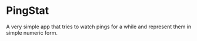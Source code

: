 PingStat
========

A very simple app that tries to watch pings for a while and represent them in simple numeric form.
